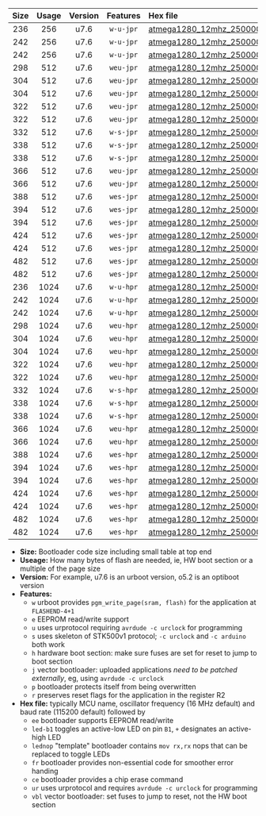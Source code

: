 |Size|Usage|Version|Features|Hex file|
|:-:|:-:|:-:|:-:|:--|
|236|256|u7.6|`w-u-jpr`|[atmega1280_12mhz_250000bps_ur_vbl.hex](https://raw.githubusercontent.com/stefanrueger/urboot/main//atmega1280_12mhz_250000bps_ur_vbl.hex)|
|242|256|u7.6|`w-u-jpr`|[atmega1280_12mhz_250000bps_led+b7_ur_vbl.hex](https://raw.githubusercontent.com/stefanrueger/urboot/main//atmega1280_12mhz_250000bps_led+b7_ur_vbl.hex)|
|242|256|u7.6|`w-u-jpr`|[atmega1280_12mhz_250000bps_lednop_ur_vbl.hex](https://raw.githubusercontent.com/stefanrueger/urboot/main//atmega1280_12mhz_250000bps_lednop_ur_vbl.hex)|
|298|512|u7.6|`weu-jpr`|[atmega1280_12mhz_250000bps_ee_ur_vbl.hex](https://raw.githubusercontent.com/stefanrueger/urboot/main//atmega1280_12mhz_250000bps_ee_ur_vbl.hex)|
|304|512|u7.6|`weu-jpr`|[atmega1280_12mhz_250000bps_ee_led+b7_ur_vbl.hex](https://raw.githubusercontent.com/stefanrueger/urboot/main//atmega1280_12mhz_250000bps_ee_led+b7_ur_vbl.hex)|
|304|512|u7.6|`weu-jpr`|[atmega1280_12mhz_250000bps_ee_lednop_ur_vbl.hex](https://raw.githubusercontent.com/stefanrueger/urboot/main//atmega1280_12mhz_250000bps_ee_lednop_ur_vbl.hex)|
|322|512|u7.6|`weu-jpr`|[atmega1280_12mhz_250000bps_ee_led+b7_fr_ur_vbl.hex](https://raw.githubusercontent.com/stefanrueger/urboot/main//atmega1280_12mhz_250000bps_ee_led+b7_fr_ur_vbl.hex)|
|322|512|u7.6|`weu-jpr`|[atmega1280_12mhz_250000bps_ee_lednop_fr_ur_vbl.hex](https://raw.githubusercontent.com/stefanrueger/urboot/main//atmega1280_12mhz_250000bps_ee_lednop_fr_ur_vbl.hex)|
|332|512|u7.6|`w-s-jpr`|[atmega1280_12mhz_250000bps_vbl.hex](https://raw.githubusercontent.com/stefanrueger/urboot/main//atmega1280_12mhz_250000bps_vbl.hex)|
|338|512|u7.6|`w-s-jpr`|[atmega1280_12mhz_250000bps_led+b7_vbl.hex](https://raw.githubusercontent.com/stefanrueger/urboot/main//atmega1280_12mhz_250000bps_led+b7_vbl.hex)|
|338|512|u7.6|`w-s-jpr`|[atmega1280_12mhz_250000bps_lednop_vbl.hex](https://raw.githubusercontent.com/stefanrueger/urboot/main//atmega1280_12mhz_250000bps_lednop_vbl.hex)|
|366|512|u7.6|`weu-jpr`|[atmega1280_12mhz_250000bps_ee_led+b7_fr_ce_ur_vbl.hex](https://raw.githubusercontent.com/stefanrueger/urboot/main//atmega1280_12mhz_250000bps_ee_led+b7_fr_ce_ur_vbl.hex)|
|366|512|u7.6|`weu-jpr`|[atmega1280_12mhz_250000bps_ee_lednop_fr_ce_ur_vbl.hex](https://raw.githubusercontent.com/stefanrueger/urboot/main//atmega1280_12mhz_250000bps_ee_lednop_fr_ce_ur_vbl.hex)|
|388|512|u7.6|`wes-jpr`|[atmega1280_12mhz_250000bps_ee_vbl.hex](https://raw.githubusercontent.com/stefanrueger/urboot/main//atmega1280_12mhz_250000bps_ee_vbl.hex)|
|394|512|u7.6|`wes-jpr`|[atmega1280_12mhz_250000bps_ee_led+b7_vbl.hex](https://raw.githubusercontent.com/stefanrueger/urboot/main//atmega1280_12mhz_250000bps_ee_led+b7_vbl.hex)|
|394|512|u7.6|`wes-jpr`|[atmega1280_12mhz_250000bps_ee_lednop_vbl.hex](https://raw.githubusercontent.com/stefanrueger/urboot/main//atmega1280_12mhz_250000bps_ee_lednop_vbl.hex)|
|424|512|u7.6|`wes-jpr`|[atmega1280_12mhz_250000bps_ee_led+b7_fr_vbl.hex](https://raw.githubusercontent.com/stefanrueger/urboot/main//atmega1280_12mhz_250000bps_ee_led+b7_fr_vbl.hex)|
|424|512|u7.6|`wes-jpr`|[atmega1280_12mhz_250000bps_ee_lednop_fr_vbl.hex](https://raw.githubusercontent.com/stefanrueger/urboot/main//atmega1280_12mhz_250000bps_ee_lednop_fr_vbl.hex)|
|482|512|u7.6|`wes-jpr`|[atmega1280_12mhz_250000bps_ee_led+b7_fr_ce_vbl.hex](https://raw.githubusercontent.com/stefanrueger/urboot/main//atmega1280_12mhz_250000bps_ee_led+b7_fr_ce_vbl.hex)|
|482|512|u7.6|`wes-jpr`|[atmega1280_12mhz_250000bps_ee_lednop_fr_ce_vbl.hex](https://raw.githubusercontent.com/stefanrueger/urboot/main//atmega1280_12mhz_250000bps_ee_lednop_fr_ce_vbl.hex)|
|236|1024|u7.6|`w-u-hpr`|[atmega1280_12mhz_250000bps_ur.hex](https://raw.githubusercontent.com/stefanrueger/urboot/main//atmega1280_12mhz_250000bps_ur.hex)|
|242|1024|u7.6|`w-u-hpr`|[atmega1280_12mhz_250000bps_led+b7_ur.hex](https://raw.githubusercontent.com/stefanrueger/urboot/main//atmega1280_12mhz_250000bps_led+b7_ur.hex)|
|242|1024|u7.6|`w-u-hpr`|[atmega1280_12mhz_250000bps_lednop_ur.hex](https://raw.githubusercontent.com/stefanrueger/urboot/main//atmega1280_12mhz_250000bps_lednop_ur.hex)|
|298|1024|u7.6|`weu-hpr`|[atmega1280_12mhz_250000bps_ee_ur.hex](https://raw.githubusercontent.com/stefanrueger/urboot/main//atmega1280_12mhz_250000bps_ee_ur.hex)|
|304|1024|u7.6|`weu-hpr`|[atmega1280_12mhz_250000bps_ee_led+b7_ur.hex](https://raw.githubusercontent.com/stefanrueger/urboot/main//atmega1280_12mhz_250000bps_ee_led+b7_ur.hex)|
|304|1024|u7.6|`weu-hpr`|[atmega1280_12mhz_250000bps_ee_lednop_ur.hex](https://raw.githubusercontent.com/stefanrueger/urboot/main//atmega1280_12mhz_250000bps_ee_lednop_ur.hex)|
|322|1024|u7.6|`weu-hpr`|[atmega1280_12mhz_250000bps_ee_led+b7_fr_ur.hex](https://raw.githubusercontent.com/stefanrueger/urboot/main//atmega1280_12mhz_250000bps_ee_led+b7_fr_ur.hex)|
|322|1024|u7.6|`weu-hpr`|[atmega1280_12mhz_250000bps_ee_lednop_fr_ur.hex](https://raw.githubusercontent.com/stefanrueger/urboot/main//atmega1280_12mhz_250000bps_ee_lednop_fr_ur.hex)|
|332|1024|u7.6|`w-s-hpr`|[atmega1280_12mhz_250000bps.hex](https://raw.githubusercontent.com/stefanrueger/urboot/main//atmega1280_12mhz_250000bps.hex)|
|338|1024|u7.6|`w-s-hpr`|[atmega1280_12mhz_250000bps_led+b7.hex](https://raw.githubusercontent.com/stefanrueger/urboot/main//atmega1280_12mhz_250000bps_led+b7.hex)|
|338|1024|u7.6|`w-s-hpr`|[atmega1280_12mhz_250000bps_lednop.hex](https://raw.githubusercontent.com/stefanrueger/urboot/main//atmega1280_12mhz_250000bps_lednop.hex)|
|366|1024|u7.6|`weu-hpr`|[atmega1280_12mhz_250000bps_ee_led+b7_fr_ce_ur.hex](https://raw.githubusercontent.com/stefanrueger/urboot/main//atmega1280_12mhz_250000bps_ee_led+b7_fr_ce_ur.hex)|
|366|1024|u7.6|`weu-hpr`|[atmega1280_12mhz_250000bps_ee_lednop_fr_ce_ur.hex](https://raw.githubusercontent.com/stefanrueger/urboot/main//atmega1280_12mhz_250000bps_ee_lednop_fr_ce_ur.hex)|
|388|1024|u7.6|`wes-hpr`|[atmega1280_12mhz_250000bps_ee.hex](https://raw.githubusercontent.com/stefanrueger/urboot/main//atmega1280_12mhz_250000bps_ee.hex)|
|394|1024|u7.6|`wes-hpr`|[atmega1280_12mhz_250000bps_ee_led+b7.hex](https://raw.githubusercontent.com/stefanrueger/urboot/main//atmega1280_12mhz_250000bps_ee_led+b7.hex)|
|394|1024|u7.6|`wes-hpr`|[atmega1280_12mhz_250000bps_ee_lednop.hex](https://raw.githubusercontent.com/stefanrueger/urboot/main//atmega1280_12mhz_250000bps_ee_lednop.hex)|
|424|1024|u7.6|`wes-hpr`|[atmega1280_12mhz_250000bps_ee_led+b7_fr.hex](https://raw.githubusercontent.com/stefanrueger/urboot/main//atmega1280_12mhz_250000bps_ee_led+b7_fr.hex)|
|424|1024|u7.6|`wes-hpr`|[atmega1280_12mhz_250000bps_ee_lednop_fr.hex](https://raw.githubusercontent.com/stefanrueger/urboot/main//atmega1280_12mhz_250000bps_ee_lednop_fr.hex)|
|482|1024|u7.6|`wes-hpr`|[atmega1280_12mhz_250000bps_ee_led+b7_fr_ce.hex](https://raw.githubusercontent.com/stefanrueger/urboot/main//atmega1280_12mhz_250000bps_ee_led+b7_fr_ce.hex)|
|482|1024|u7.6|`wes-hpr`|[atmega1280_12mhz_250000bps_ee_lednop_fr_ce.hex](https://raw.githubusercontent.com/stefanrueger/urboot/main//atmega1280_12mhz_250000bps_ee_lednop_fr_ce.hex)|

- **Size:** Bootloader code size including small table at top end
- **Useage:** How many bytes of flash are needed, ie, HW boot section or a multiple of the page size
- **Version:** For example, u7.6 is an urboot version, o5.2 is an optiboot version
- **Features:**
  + `w` urboot provides `pgm_write_page(sram, flash)` for the application at `FLASHEND-4+1`
  + `e` EEPROM read/write support
  + `u` uses urprotocol requiring `avrdude -c urclock` for programming
  + `s` uses skeleton of STK500v1 protocol; `-c urclock` and `-c arduino` both work
  + `h` hardware boot section: make sure fuses are set for reset to jump to boot section
  + `j` vector bootloader: uploaded applications *need to be patched externally*, eg, using `avrdude -c urclock`
  + `p` bootloader protects itself from being overwritten
  + `r` preserves reset flags for the application in the register R2
- **Hex file:** typically MCU name, oscillator frequency (16 MHz default) and baud rate (115200 default) followed by
  + `ee` bootloader supports EEPROM read/write
  + `led-b1` toggles an active-low LED on pin `B1`, `+` designates an active-high LED
  + `lednop` "template" bootloader contains `mov rx,rx` nops that can be replaced to toggle LEDs
  + `fr` bootloader provides non-essential code for smoother error handing
  + `ce` bootloader provides a chip erase command
  + `ur` uses urprotocol and requires `avrdude -c urclock` for programming
  + `vbl` vector bootloader: set fuses to jump to reset, not the HW boot section
